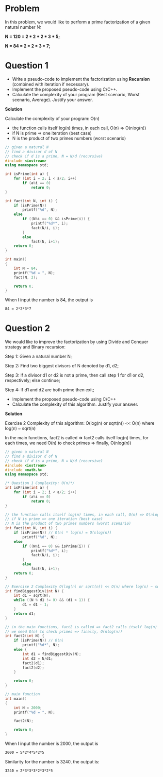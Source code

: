 # Problem
In this problem, we would like to perform a prime factorization of a given natural number N:

**N = 120 = 2 * 2 * 2 * 3 * 5;**

**N = 84 = 2 * 2 * 3 * 7;**

# Question 1
- Write a pseudo-code to implement the factorization using **Recursion** (combined with iteration if necessary).
- Implement the proposed pseudo-code using C/C++.
- Calculate the complexity of your program (Best scenario, Worst scenario, Average). Justify your answer.

**Solution**

Calculate the complexity of your program: O(n)

- the function calls itself log(n) times, in each call, O(n) => O(nlog(n))
- if N is prime => one iteration (best case)
- N is the product of two primes numbers (worst scenario)

```cpp
// given a natural N
// find a divisor d of N
// check if d is a prime, N = N/d (recursive)
#include <iostream>
using namespace std;

int isPrime(int a) {
    for (int i = 2; i < a/2; i++)
        if (a%i == 0)
            return 0;
}

int fact(int N, int i) {
    if (isPrime(N))
        printf("%d", N);
    else
        if ((N%i == 0) && isPrime(i)) {
            printf("%d*", i);
            fact(N/i, i);
        }
        else
            fact(N, i+1);
    return 0;
}

int main()
{
    int N = 84;
    printf("%d = ", N);
    fact(N, 2);

    return 0;
}
```

When I input the number is 84, the output is 
```txt
84 = 2*2*3*7
```


# Question 2
We would like to improve the factorization by using Divide and Conquer strategy and Binary recursion:

Step 1: Given a natural number N;

Step 2: Find two biggest divisors of N denoted by d1, d2;

Step 3: If a divisor d1 or d2 is not a prime, then call step 1 for d1 or d2, respectively; else continue;

Step 4: If d1 and d2 are both prime then exit;

- Implement the proposed pseudo-code using C/C++
- Calculate the complexity of this algorithm. Justify your answer.

**Solution**

Exercise 2 Complexity of this algorithm: O(log(n) or sqrt(n)) << O(n) where log(n) ~ sqrt(n)

In the main functions, fact2 is called => fact2 calls itself log(n) times, for each times, we need O(n) to check primes => finally, O(nlog(n))

```cpp
// given a natural N
// find a divisor d of N
// check if d is a prime, N = N/d (recursive)
#include <iostream>
#include <math.h>
using namespace std;

/* Question 1 Complexity: O(n)*/
int isPrime(int a) {
    for (int i = 2; i < a/2; i++)
        if (a%i == 0)
            return 0;
}

// the function calls itself log(n) times, in each call, O(n) => O(nlog(n))
// if N is prime => one iteration (best case)
// N is the product of two primes numbers (worst scenario)
int fact(int N, int i) {
    if (isPrime(N)) // O(n) * log(n) = O(nlog(n))
        printf("%d", N);
    else
        if ((N%i == 0) && isPrime(i)) {
            printf("%d*", i);
            fact(N/i, i);
        }
        else
            fact(N, i+1);
    return 0;
}

// Exercise 2 Complexity O(log(n) or sqrt(n)) << O(n) where log(n) ~ sqrt(n)
int findBiggestDiv(int N) {
    int d1 = sqrt(N);
    while ((N % d1 != 0) && (d1 > 1)) {
        d1 = d1 - 1;
    }
    return d1;
}

// in the main functions, fact2 is called => fact2 calls itself log(n) times, for each times
// we need O(n) to check primes => finally, O(nlog(n))
int fact2(int N) {
    if (isPrime(N)) // O(n)
        printf("%d*", N);
    else {
        int d1 = findBiggestDiv(N);
        int d2 = N/d1;
        fact2(d1);
        fact2(d2);
    }

    return 0;
}

// main function
int main()
{
    int N = 2000;
    printf("%d = ", N);

    fact2(N);

    return 0;
}
```

When I input the number is 2000, the output is 
```txt
2000 = 5*2*4*5*2*5
```
Similarity for the number is 3240, the output is: 
```txt
3240 = 2*3*3*3*2*3*2*5
```
